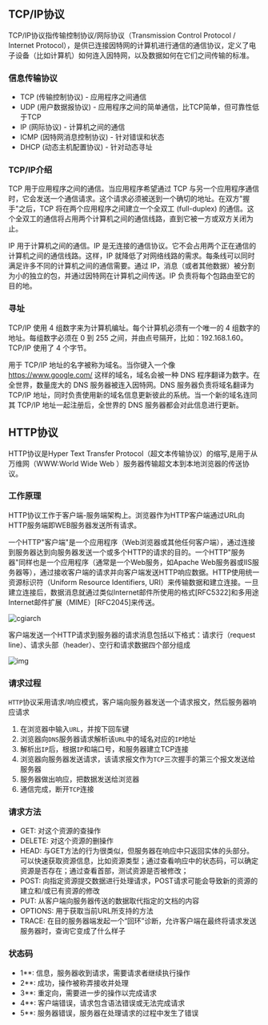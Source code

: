 ## TCP/IP协议

TCP/IP协议指传输控制协议/网际协议（Transmission Control Protocol / Internet Protocol），是供已连接因特网的计算机进行通信的通信协议，定义了电子设备（比如计算机）如何连入因特网，以及数据如何在它们之间传输的标准。

### 信息传输协议

- TCP (传输控制协议) - 应用程序之间通信
- UDP (用户数据报协议) - 应用程序之间的简单通信，比TCP简单，但可靠性低于TCP
- IP (网际协议) - 计算机之间的通信
- ICMP (因特网消息控制协议) - 针对错误和状态
- DHCP (动态主机配置协议) - 针对动态寻址

### TCP/IP介绍

TCP 用于应用程序之间的通信。当应用程序希望通过 TCP 与另一个应用程序通信时，它会发送一个通信请求。这个请求必须被送到一个确切的地址。在双方"握手"之后，TCP 将在两个应用程序之间建立一个全双工 (full-duplex) 的通信。这个全双工的通信将占用两个计算机之间的通信线路，直到它被一方或双方关闭为止。

IP 用于计算机之间的通信。IP 是无连接的通信协议。它不会占用两个正在通信的计算机之间的通信线路。这样，IP 就降低了对网络线路的需求。每条线可以同时满足许多不同的计算机之间的通信需要。通过 IP，消息（或者其他数据）被分割为小的独立的包，并通过因特网在计算机之间传送。IP 负责将每个包路由至它的目的地。

### 寻址

TCP/IP 使用 4 组数字来为计算机编址。每个计算机必须有一个唯一的 4 组数字的地址。每组数字必须在 0 到 255 之间，并由点号隔开，比如：192.168.1.60。TCP/IP 使用了 4 个字节。

用于 TCP/IP 地址的名字被称为域名。当你键入一个像 https://www.google.com/ 这样的域名，域名会被一种 DNS 程序翻译为数字。在全世界，数量庞大的 DNS 服务器被连入因特网。DNS 服务器负责将域名翻译为 TCP/IP 地址，同时负责使用新的域名信息更新彼此的系统。当一个新的域名连同其 TCP/IP 地址一起注册后，全世界的 DNS 服务器都会对此信息进行更新。

## HTTP协议

HTTP协议是Hyper Text Transfer Protocol（超文本传输协议）的缩写,是用于从万维网（WWW:World Wide Web ）服务器传输超文本到本地浏览器的传送协议。

### 工作原理

HTTP协议工作于客户端-服务端架构上。浏览器作为HTTP客户端通过URL向HTTP服务端即WEB服务器发送所有请求。

一个HTTP"客户端"是一个应用程序（Web浏览器或其他任何客户端），通过连接到服务器达到向服务器发送一个或多个HTTP的请求的目的。一个HTTP"服务器"同样也是一个应用程序（通常是一个Web服务，如Apache Web服务器或IIS服务器等），通过接收客户端的请求并向客户端发送HTTP响应数据。HTTP使用统一资源标识符（Uniform Resource Identifiers, URI）来传输数据和建立连接。一旦建立连接后，数据消息就通过类似Internet邮件所使用的格式[RFC5322]和多用途Internet邮件扩展（MIME）[RFC2045]来传送。

![cgiarch](https://i.loli.net/2021/08/11/NQmHXqaBkxzpWPl.gif)

客户端发送一个HTTP请求到服务器的请求消息包括以下格式：请求行（request line）、请求头部（header）、空行和请求数据四个部分组成

![img](https://i.loli.net/2021/08/11/jIVvb4JLdrqxEp9.png)

### 请求过程

`HTTP`协议采用请求/响应模式，客户端向服务器发送一个请求报文，然后服务器响应请求

1. 在浏览器中输入`URL`，并按下回车键
2. 浏览器向`DNS`服务器请求解析该`URL`中的域名对应的`IP`地址
3. 解析出`IP`后，根据`IP`和端口号，和服务器建立TCP连接
4. 浏览器向服务器发送请求，该请求报文作为`TCP`三次握手的第三个报文发送给服务器
5. 服务器做出响应，把数据发送给浏览器
6. 通信完成，断开`TCP`连接

### 请求方法

- GET: 对这个资源的查操作
- DELETE: 对这个资源的删操作
- HEAD:  与GET方法的行为很类似，但服务器在响应中只返回实体的头部分。可以快速获取资源信息，比如资源类型；通过查看响应中的状态码，可以确定资源是否存在；通过查看首部，测试资源是否被修改；
- POST: 向指定资源提交数据进行处理请求，POST请求可能会导致新的资源的建立和/或已有资源的修改
- PUT: 从客户端向服务器传送的数据取代指定的文档的内容
- OPTIONS: 用于获取当前URL所支持的方法
- TRACE: 在目的服务器端发起一个“回环”诊断，允许客户端在最终将请求发送服务器时，查询它变成了什么样子

### 状态码

- 1**: 信息，服务器收到请求，需要请求者继续执行操作
- 2**: 成功，操作被称弄接收并处理
- 3**: 重定向，需要进一步的操作以完成请求
- 4**: 客户端错误，请求包含语法错误或无法完成请求
- 5**: 服务器错误，服务器在处理请求的过程中发生了错误